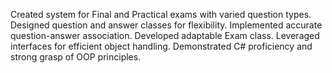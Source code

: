 Created system for Final and Practical exams with varied question types. Designed question and answer classes for flexibility.
 Implemented accurate question-answer association. 
 Developed adaptable Exam class.
 Leveraged interfaces for efficient object handling. 
 Demonstrated C# proficiency and strong grasp of OOP principles.
